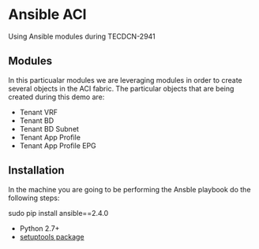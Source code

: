 
# Ansible ACI

Using Ansible modules during TECDCN-2941

## Modules

In this particualar modules we are leveraging modules in order to create several objects in the ACI fabric. The particular objects that are being created during this demo are:

* Tenant VRF
* Tenant BD
* Tenant BD Subnet
* Tenant App Profile
* Tenant App Profile EPG

## Installation

In the machine you are going to be performing the Ansble playbook do the following steps:

  sudo pip install ansible==2.4.0

* Python 2.7+
* [setuptools package](https://pypi.python.org/pypi/setuptools)
